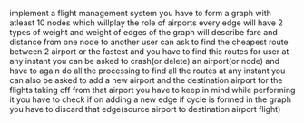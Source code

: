 implement a flight management system you have to form a graph with atleast 10 nodes which willplay the role of airports every edge will have 2 types of weight and weight of edges of the graph will describe fare and distance from one node to another user can ask to find the cheapest route between 2 airport or the fastest and you have to find this routes for user at any instant you can be asked to crash(or delete) an airport(or node) and have to again do all the processing to find all the routes at any instant you can also be asked to add a new airport and the destination airport for the flights taking off from that airport you have to keep in mind while performing it you have to check if on adding a new edge if cycle is formed in the graph you have to discard that edge(source airport to destination airport flight)
